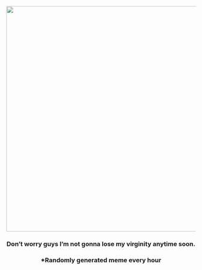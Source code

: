 <p align="center">
        <img src="https://i.redd.it/w23ykonibmx91.jpg" width="600" height="600">
        </p>
        <h3 align="center">Don’t worry guys I’m not gonna lose my virginity anytime soon.</h3>
        <h3 align="center">*Randomly generated meme every hour</h3>
    